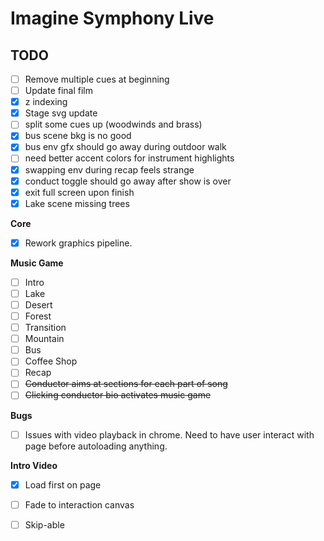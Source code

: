 # Imagine Symphony Live

## TODO
- [ ] Remove multiple cues at beginning
- [ ] Update final film
- [x] z indexing
- [x] Stage svg update
- [ ] split some cues up (woodwinds and brass)
- [x] bus scene bkg is no good
- [x] bus env gfx should go away during outdoor walk
- [ ] need better accent colors for instrument highlights
- [x] swapping env during recap feels strange
- [x] conduct toggle should go away after show is over
- [x] exit full screen upon finish
- [x] Lake scene missing trees

**Core**
 - [x] Rework graphics pipeline.

**Music Game**
 - [ ] Intro
 - [ ] Lake
 - [ ] Desert
 - [ ] Forest
 - [ ] Transition
 - [ ] Mountain
 - [ ] Bus
 - [ ] Coffee Shop
 - [ ] Recap
 - [ ] ~~Conductor aims at sections for each part of song~~
 - [ ] ~~Clicking conductor bio activates music game~~

**Bugs**
 - [ ] Issues with video playback in chrome. Need to have user interact with page before autoloading anything.

**Intro Video**
 - [x] Load first on page
 - [ ] Fade to interaction canvas
 - [ ] Skip-able

